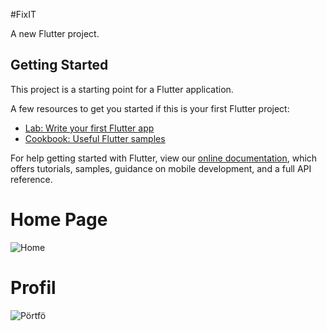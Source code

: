 #FixIT

A new Flutter project.

## Getting Started

This project is a starting point for a Flutter application.

A few resources to get you started if this is your first Flutter project:

- [Lab: Write your first Flutter app](https://flutter.dev/docs/get-started/codelab)
- [Cookbook: Useful Flutter samples](https://flutter.dev/docs/cookbook)

For help getting started with Flutter, view our
[online documentation](https://flutter.dev/docs), which offers tutorials,
samples, guidance on mobile development, and a full API reference.

# Home Page
![Home](https://user-images.githubusercontent.com/48158126/106140627-0efb7200-6180-11eb-9b25-cfe5bbb06c65.PNG)

# Profil
![Pörtfö](https://user-images.githubusercontent.com/48158126/106140368-bb892400-617f-11eb-88d0-1aec72540b0b.PNG)
